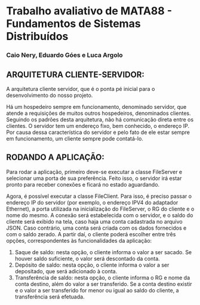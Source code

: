 # Trabalho avaliativo de MATA88 - Fundamentos de Sistemas Distribuídos
### Caio Nery, Eduardo Góes e Luca Argolo 

## ARQUITETURA CLIENTE-SERVIDOR:

A arquitetura cliente servidor, que é o ponta pé inicial para o desenvolvimento do nosso projeto. 

Há um hospedeiro sempre em funcionamento, denominado servidor, que atende a requisições de muitos outros hospedeiros, denominados clientes. Seguindo os padrões desta arquitetura, não há comunicação direta entre os clientes. O servidor tem um endereço fixo, bem conhecido, o endereço IP. Por causa dessa característica do servidor e pelo fato de ele estar sempre em funcionamento, um cliente sempre pode contatá-lo.

## RODANDO A APLICAÇÃO: 

Para rodar a aplicação, primeiro deve-se executar a classe FileServer e selecionar uma porta de sua preferência. Feito isso, o servidor irá estar pronto para receber conexões e ficará no estado aguardando.

Agora, é possível executar a classe FileClient. Para isso, é preciso passar o endereço IP do servidor (por exemplo, o endereço IPV4 do adaptador Ethernet), a porta utilizada na inicialização do FileServer, o RG do cliente e o nome do mesmo. A conexão será estabelecida com o servidor, e o saldo do cliente será exibido na tela, caso haja uma conta cadastrada no arquivo JSON. Caso contrário, uma conta será criada com os dados fornecidos e com o saldo zerado.
A partir daí, o cliente poderá escolher entre três opções, correspondentes às funcionalidades da aplicação:
1. Saque de saldo: nesta opção, o cliente informa o valor a ser sacado. Se houver saldo suficiente, o valor será descontado da conta.
2. Depósito de saldo: nesta opção, o cliente informa o valor a ser depositado, que será adicionado à conta.
3. Transferência de saldo: nesta opção, o cliente informa o RG e nome da conta destino, além do valor a ser transferido. Se a conta destino existir e o valor a ser transferido for menor ou igual ao saldo do cliente, a transferência será efetuada.
